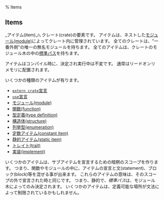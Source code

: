 % Items

## Items

_アイテム(item)_ﾊ､クレート(crate)の要素です。
アイテムは、ネストした[モジュール(module)][modules]によってクレート内に管理されています。
全てのクレートは、"一番外側"の唯一の無名モジュールを持ちます。
全てのアイテムは、クレートのモジュール木の中の[標準パス][paths]を持ちます。

[modules]: modules.html
[paths]: paths.html

アイテムはコンパイル時に、決定され実行中は不変です。
通常はリードオンリメモリに配置されます。

いくつかの種類のアイテムが有ります。

* [`extern crate`宣言](extern-crate-declarations.html)
* [`use`宣言](use-declarations.html)
* [モジュール(module)](modules.html)
* [関数(function)](functions.html)
* [型定義(type definition)](grammar.htmltype-definitions.html)
* [構造体(structure)](structures.html)
* [列挙型(enumeration)](enumerations.html)
* [定数アイテム(constant item)](constant-items.html)
* [静的アイテム(static item)](static-items.html)
* [トレイト(trait)](traits.html)
* [実装(implement)](implementations.html)

いくつかのアイテムは、サブアイテムを宣言するための暗黙のスコープを作ります。
つまり、関数やモジュールの中に、アイテムの宣言と文(statement)、ブロック(block)等を混ぜる事が出来ます。
これらのアイテムの意味は、そのスコープの外で宣言された時と同じです。
つまり、静的で、*標準パス*は、モジュール木によってのみ決定されます。
いくつかのアイテムは、定義可能な場所が文法によって制限されているかもしれません。
